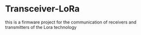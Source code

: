 # Transceiver-LoRa
this is a firmware project for the communication of receivers and transmitters of the Lora technology
